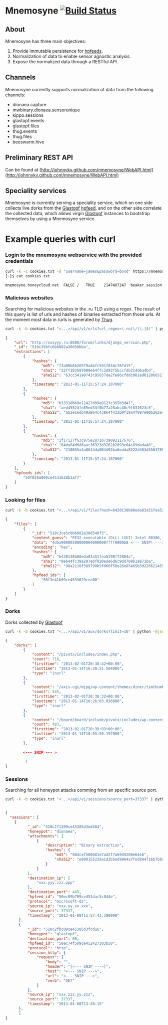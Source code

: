 Mnemosyne [![Build Status](https://travis-ci.org/johnnykv/mnemosyne.png?branch=master)](https://travis-ci.org/johnnykv/mnemosyne)
=========
## About
Mnemosyne has three main objectives:

1. Provide immutable persistence for [hpfeeds](https://redmine.honeynet.org/projects/hpfeeds/wiki).
2. Normalization of data to enable sensor agnostic analysis.
3. Expose the normalized data through a RESTful API.

## Channels
Mnemosyne currently supports normalization of data from the following channels:

* dionaea.capture
* mwbinary.dionaea.sensorunique
* kippo.sessions
* glastopf.events
* glastopf.files
* thug.events
* thug.files
* beeswarm.hive

## Preliminary REST API

Can be found at [http://johnnykv.github.com/mnemosyne/WebAPI.html](http://johnnykv.github.com/mnemosyne/WebAPI.html)

## Speciality services

Mnemosyne is currently serving a speciality service, which on one side collects live dorks from the [Glastopf](https://github.com/glastopf/) [hpfeed](https://redmine.honeynet.org/projects/hpfeeds/wiki), and on the other side correlate the collected data, which allows virgin [Glastopf](https://github.com/glastopf/) instances to bootstrap themselves by using a Mnemosyne service.

# Example queries with curl

### Login to the mnemosyne webservice with the provided credentials
``` bash
curl -k -c cookies.txt -d "username=james&password=bond" https://mnemosyne.honeycloud.net:8282/login
[~]$ cat cookies.txt 

mnemosyne.honeycloud.net  FALSE	/	TRUE	2147487247	beaker.session.id	1f7x19deadbeef8f802fbabe18f1f01a
```


### Malicious websites
Searching for malicious websites in the .ru TLD using a regex. The result of this query is list of urls and hashes of binaries extracted from those urls.
At the moment most data in /urls is generated by [Thug](https://github.com/buffer/thug).
``` bash
curl -k -b cookies.txt "<...>/api/v1/urls?url_regex=\.ru(\/|\:|$)" | python -mjson.tool
```
``` json
{
    "url": "http://xxxyyy.ru:8080/forum/links/django_version.php",
    "_id": "510c35bfc6b6082a30d50bba", 
    "extractions": [
        {
            "hashes": {
                "md5": "f3a80b8b26579a4bfc591f834c767d15", 
                "sha1": "22ff183597009e64ffc3d93f5bccfdb214d6a4bd", 
                "sha512": "63cc541a0743c95037da2fe86cfddc881ad0128665171c50958142f2d8b87a3e90c3085286f774aceb15e28d515ed7b24e399b19579f42da894da206945fe023"
            }, 
            "timestamp": "2013-01-11T15:57:24.107000"
        }, 
        {
            "hashes": {
                "md5": "b33310b69e12427d09e0123c385b3d47", 
                "sha1": "aed4552dfe85ed33f0b77a28abc48c9f831623c5", 
                "sha512": "ab2e1edb49a864c43864f432b0f18a4f097e90b262e4e2964814e022218ad2128a1cdb0402ee76eb75b382f53d145ae7ebd64d0bec7cd599d45ae9c799802b68"
            }, 
            "timestamp": "2013-01-11T15:57:24.107000"
        }, 
        {
            "hashes": {
                "md5": "1f17127f63c975e28710739092117676", 
                "sha1": "64da64d6d6aac36323d326282093e64c89dada40", 
                "sha512": "210055a3a8614da004d92ba6edda8222d483d5563789f9443bb9d5c06481b9674fdf0eef1929410e8c44f9d66c2c7c07e0109e98a5eb92f326a3e8130801f4e7"
            }, 
            "timestamp": "2013-01-11T15:57:24.107000"
        }
    ], 
    "hpfeeds_ids": [
        "50f028a009ce4533628b1af7"
    ]
}
```

### Looking for files
``` bash
curl -k -b cookies.txt "<...>/api/v1/files?hash=b420138b88eda83a51fea5298f72864a" | python -mjson.tool
```
```json
{
    "files": [
        {
            "_id": "510c3ce5c6b6082a30d548f3",
            "content_guess": "PE32 executable (DLL) (GUI) Intel 80386, for MS Windows, UPX compressed",
            "data": "4d5a90000300000004000000ffff0000b8 <--- SNIP! --->",
            "encoding": "hex",
            "hashes": {
                "md5": "b420138b88eda83a51fea5298f72864a",
                "sha1": "0e644fc39a287e6f020ede6d6c9dd708b1a871ba",
                "sha512": "98a2110f389790b5fd66f50e26e85465b3d22662245969b1fd03025194ef7a00a928c3709b57e20d165876231cdab12d38b7ff17e5c173b6562e924dc4087d85"
            },
            "hpfeed_ids": [
                "50f3e41b09ce4533629cea00"
            ]
        }
    ]
}
```

### Dorks
Dorks collected by [Glastopf](https://github.com/glastopf/glastopf)
``` bash
curl -k -b cookies.txt "<...>/api/v1/aux/dorks?limit=10" | python -mjson.tool
```
```json
{
    "dorks": [
        {
            "content": "/pivotx/includes/index.php", 
            "count": 716, 
            "firsttime": "2013-02-01T20:38:42+00:00", 
            "lasttime": "2013-01-14T16:20:51.504000", 
            "type": "inurl"
        }, 
        {
            "content": "/axis-cgi/mjpg/wp-content/themes/diner/timthumb.php", 
            "count": 545, 
            "firsttime": "2013-02-01T20:38:32+00:00", 
            "lasttime": "2013-01-14T16:26:03.036000", 
            "type": "inurl"
        }, 
        {
            "content": "/board/board/include/pivotx/includes/wp-content/pivotx/includes/timthumb.php", 
            "count": 493, 
            "firsttime": "2013-02-01T20:39:03+00:00", 
            "lasttime": "2013-01-14T10:55:50.197000", 
            "type": "inurl"
        },
        
        <--- SNIP --- >
        
         ]   
}
```

### Sessions
Searching for all honeypot attacks comming from an specific source port.
``` bash
curl -k -b cookies.txt "<...>/api/v1/sessions?source_port=37337" | python -mjson.tool
```
```json

{
  "sessions": [
    {
          "_id": "510c2f1209ce45385d3ed584", 
          "honeypot": "dionaea", 
          "attachments": [
              {
                  "description": "Binary extraction", 
                  "hashes": {
                      "md5": "984cef500b81e7ad2f7a69d9208e64e6", 
                      "sha512": "e899155228a1d3b5ed9864a7fed944716b7b0a3061b76e0f720bf9f7f6c65c633d8fdd4799335b9d92238b4b18e8076718a87a5d7a6538fec4223f111224b5e5"
                  }
              }
          ], 
          "destination_ip": [
              "xxx.yyy.zzz.ppp"
          ], 
          "destination_port": 445, 
          "hpfeed_id": "50ec09b709ce451dac5c844e", 
          "protocol": "microsoft-ds", 
          "source_ip": "xxx.yy.xx.xxx", 
          "source_port": 37337, 
          "timestamp": "2013-01-08T11:57:43.390000"
      }, 
      {
          "_id": "510c2fbc09ce45385d3fcd16",
          "honeypot": "glastopf", 
          "destination_port": 80, 
          "hpfeed_id": "50ec74f509ce452427303b50", 
          "protocol": "http", 
          "session_http": {
              "request": {
                  "body": "", 
                  "header": "{<--- SNIP --->}", 
                  "host": "<--- SNIP --->", 
                  "url": "<--- SNIP --->", 
                  "verb": "GET"
              }
          }, 
          "source_ip": "xxx.zzz.yy.zzz", 
          "source_port": 37337, 
          "timestamp": "2013-01-08T13:28:15"
      },
      ]
}
```




